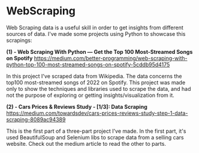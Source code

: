 # WebScraping
Web Scraping data is a useful skill in order to get insights from different sources of data.
I've made some projects using Python to showcase this scrapings:

**(1) - Web Scraping With Python — Get the Top 100 Most-Streamed Songs on Spotify**
https://medium.com/better-programming/web-scraping-with-python-top-100-most-streamed-songs-on-spotify-5cddb95d4175

In this project I've scraped data from Wikipedia. The data concerns the top100 most-streamed songs of 2022 on Spotify.
This project was made only to show the techniques and libraries used to scrape the data, and had not the purpose of exploring or getting insights/visualization from it.

**(2) - Cars Prices & Reviews Study - [1/3]: Data Scraping**
https://medium.com/towardsdev/cars-prices-reviews-study-step-1-data-scraping-8089ac94389

This is the first part of a three-part project I've made. In the first part, it's used BeautifulSoup and Selenium libs to scrape data from a selling cars website.
Check out the medium article to read the other to parts.


